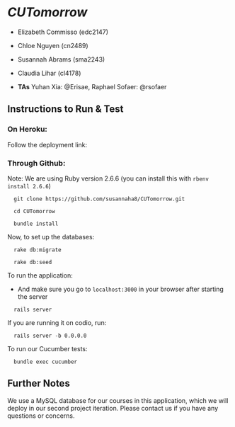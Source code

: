 # _CUTomorrow_
* Elizabeth Commisso (edc2147)
* Chloe Nguyen (cn2489) 
* Susannah Abrams (sma2243)
* Claudia Lihar (cl4178)

* **TAs** Yuhan Xia: @Erisae, Raphael Sofaer: @rsofaer

## Instructions to Run & Test

### On Heroku:
Follow the deployment link:


### Through Github:
Note: We are using Ruby version 2.6.6 (you can install this with `rbenv install 2.6.6`)
```
  git clone https://github.com/susannaha8/CUTomorrow.git
```
```
  cd CUTomorrow
```

```
  bundle install
```
Now, to set up the databases:
```
  rake db:migrate
```
```
  rake db:seed
```
To run the application:
* And make sure you go to `localhost:3000` in your browser after starting the server
```
  rails server
```
If you are running it on codio, run:

```
  rails server -b 0.0.0.0
```
To run our Cucumber tests:
```
  bundle exec cucumber
```
## Further Notes
We use a MySQL database for our courses in this application, which we will deploy in our second project iteration. 
Please contact us if you have any questions or concerns.
